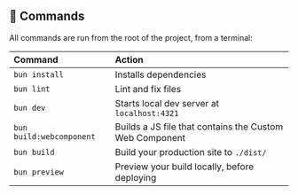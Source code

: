 ## 🧞 Commands

All commands are run from the root of the project, from a terminal:

| Command                  | Action                                                  |
|:-------------------------|:--------------------------------------------------------|
| `bun install`            | Installs dependencies                                   |
| `bun lint`               | Lint and fix files                                      |
| `bun dev`                | Starts local dev server at `localhost:4321`             |
| `bun build:webcomponent` | Builds a JS file that contains the Custom Web Component |
| `bun build`              | Build your production site to `./dist/`                 |
| `bun preview`            | Preview your build locally, before deploying            |

